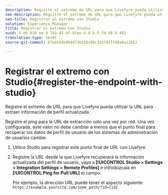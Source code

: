 ```yaml
---
description: Registre el extremo de URL para que Livefyre pueda utilizar la URL para extraer información de perfil actualizada.
seo-description: Registre el extremo de URL para que Livefyre pueda utilizar la URL para extraer información de perfil actualizada.
seo-title: Registrar el extremo con Studio
solution: Experience Manager
title: Registrar el extremo con Studio
uuid: 4 eb 816 ee-d 743-43 bf-bfee-d 9 b 9 fd 98 b 482
translation-type: tm+mt
source-git-commit: 67aeb3de964473b326c88c3a3f81ff48a6a12652

---
```



# Registrar el extremo con Studio{#register-the-endpoint-with-studio}

Registre el extremo de URL para que Livefyre pueda utilizar la URL para extraer información de perfil actualizada.

Registre el ping para la URL de extracción solo una vez por red. Una vez configurada, este valor no debe cambiar a menos que el punto final para recuperar los datos de perfil de usuario de los sistemas de administración de usuarios cambie.

1. Utilice Studio para registrar este punto final de URL con Livefyre.
1. Registre la URL desde la que Livefyre recuperará la información actualizada del perfil de usuario, vaya a **[!UICONTROL Studio > Settings > Integration Settings > Remote Profiles]** e introdúzcala en **[!UICONTROL Ping for Pull URL]** el campo.

   Por ejemplo, la dirección URL puede tener el aspecto siguiente: `https://example.yoursite.com/some_path/?id={id}`

